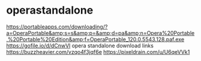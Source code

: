 # operastandalone
https://portableapps.com/downloading/?a=OperaPortable&amp;s=s&amp;p=&amp;d=pa&amp;n=Opera%20Portable,%20Portable%20Edition&amp;f=OperaPortable_120.0.5543.128.paf.exe
https://gofile.io/d/dCnwVl  opera standalone download links
https://buzzheavier.com/vzqo4f3jqf6e
https://pixeldrain.com/u/U6qeVVk1

